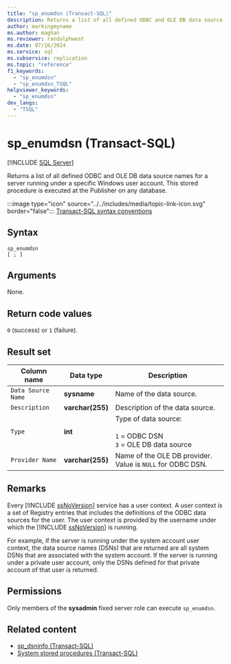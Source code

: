 ```yaml
---
title: "sp_enumdsn (Transact-SQL)"
description: Returns a list of all defined ODBC and OLE DB data source names for a server running under a specific Windows user account.
author: markingmyname
ms.author: maghan
ms.reviewer: randolphwest
ms.date: 07/16/2024
ms.service: sql
ms.subservice: replication
ms.topic: "reference"
f1_keywords:
  - "sp_enumdsn"
  - "sp_enumdsn_TSQL"
helpviewer_keywords:
  - "sp_enumdsn"
dev_langs:
  - "TSQL"
---
```

# sp_enumdsn (Transact-SQL)

[!INCLUDE [SQL Server](../../includes/applies-to-version/sqlserver.md)]

Returns a list of all defined ODBC and OLE DB data source names for a server running under a specific Windows user account. This stored procedure is executed at the Publisher on any database.

:::image type="icon" source="../../includes/media/topic-link-icon.svg" border="false"::: [Transact-SQL syntax conventions](../../t-sql/language-elements/transact-sql-syntax-conventions-transact-sql.md)

## Syntax

```syntaxsql
sp_enumdsn
[ ; ]
```

## Arguments

None.

## Return code values

`0` (success) or `1` (failure).

## Result set

| Column name | Data type | Description |
| --- | --- | --- |
| `Data Source Name` | **sysname** | Name of the data source. |
| `Description` | **varchar(255)** | Description of the data source. |
| `Type` | **int** | Type of data source:<br /><br />`1` = ODBC DSN<br />`3` = OLE DB data source |
| `Provider Name` | **varchar(255)** | Name of the OLE DB provider. Value is `NULL` for ODBC DSN. |

## Remarks

Every [!INCLUDE [ssNoVersion](../../includes/ssnoversion-md.md)] service has a user context. A user context is a set of Registry entries that includes the definitions of the ODBC data sources for the user. The user context is provided by the username under which the [!INCLUDE [ssNoVersion](../../includes/ssnoversion-md.md)] is running.

For example, if the server is running under the system account user context, the data source names (DSNs) that are returned are all system DSNs that are associated with the system account. If the server is running under a private user account, only the DSNs defined for that private account of that user is returned.

## Permissions

Only members of the **sysadmin** fixed server role can execute `sp_enumdsn`.

## Related content

- [sp_dsninfo (Transact-SQL)](sp-dsninfo-transact-sql.md)
- [System stored procedures (Transact-SQL)](system-stored-procedures-transact-sql.md)
